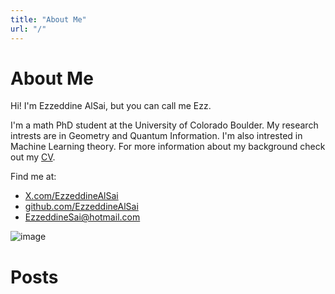 ```yaml
---
title: "About Me"
url: "/"
---
```


# About Me

Hi! I'm Ezzeddine AlSai, but you can call me Ezz.

I'm a math PhD student at the University of Colorado Boulder. My research intrests are in Geometry and Quantum Information. I'm also intrested in Machine Learning theory. For more information about my background check out my [CV](./pdf/CV.pdf).

Find me at:
- [X.com/EzzeddineAlSai](https://X.com/EzzeddineAlSai)
- [github.com/EzzeddineAlSai](https://github.com/EzzeddineSai)
- [EzzeddineSai@hotmail.com](mailto:EzzeddineSai@hotmail.com)

![image](./img/me.jpg)

# Posts